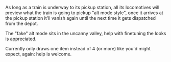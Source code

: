 As long as a train is underway to its pickup station, all its locomotives will preview what the train is going to pickup "alt mode style", once it arrives at the pickup station it'll vanish again until the next time it gets dispatched from the depot.

The "fake" alt mode sits in the uncanny valley, help with finetuning the looks is appreciated.

Currently only draws one item instead of 4 (or more) like you'd might expect, again: help is welcome.
